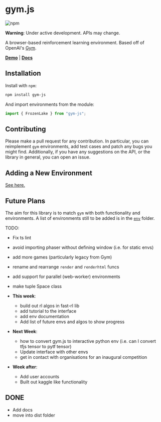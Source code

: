 # gym.js

![npm](https://img.shields.io/npm/v/gym-js)

__Warning__: Under active development. APIs may change.

A browser-based reinforcement learning environment. Based off of OpenAI's [Gym](https://github.com/openai/gym).

[**Demo**](https://epic-darwin-f8b517.netlify.com/) | [**Docs**](https://ttumiel.github.io/gym.js/index.html)

## Installation

Install with `npm`:

```bash
npm install gym-js
```

And import environments from the module:

```javascript
import { FrozenLake } from "gym-js";
```

## Contributing

Please make a pull request for any contribution. In particular, you can reimplement `gym` environments, add test cases and patch any bugs you might find. Additionally, if you have any suggestions on the API, or the library in general, you can open an issue.

## Adding a New Environment

[See here.](https://github.com/Tom2718/gym.js/tree/master/src/envs#environments)

## Future Plans

The aim for this library is to match `gym` with both functionality and environments. A list of environments still to be added is in the [`env`](https://github.com/Tom2718/gym.js/tree/master/src/envs#environments) folder.


TODO:

- Fix ts lint
- avoid importing phaser without defining window (i.e. for static envs)
- add more games (particularly legacy from Gym)
- rename and rearrange `render` and `renderhtml` funcs
- add support for parallel (web-worker) environments
- make tuple Space class

- __This week__:
    - build out rl algos in fast-rl lib
    - add tutorial to the interface
    - add env documentation
    - Add list of future envs and algos to show progress

- __Next Week__:
    - how to convert gym.js to interactive python env (i.e. can I convert tfjs tensor to pytf tensor)
    - Update interface with other envs
    - get in contact with organisations for an inaugural competition

- __Week after__:
    - Add user accounts
    - Built out kaggle like functionality


## DONE

- Add docs
- move into dist folder
